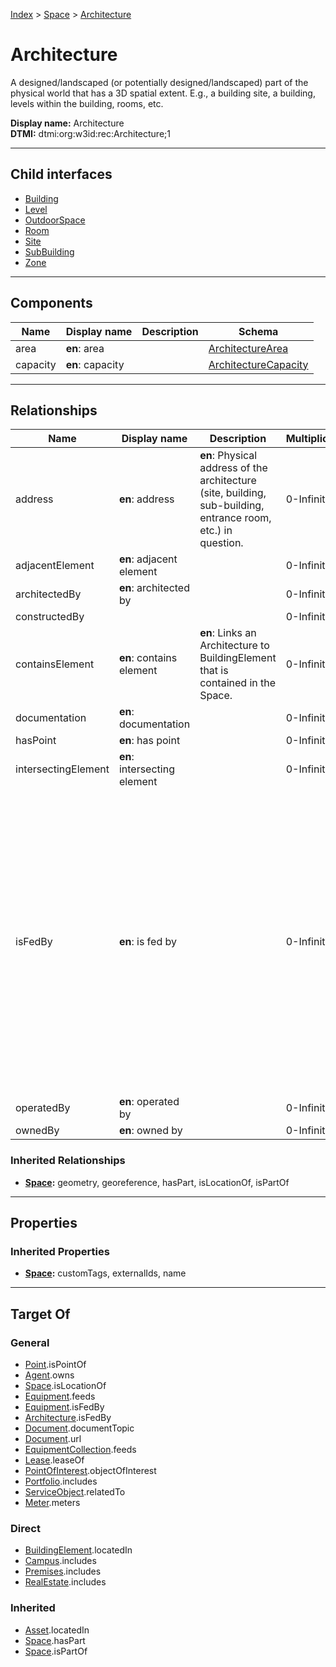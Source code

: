 [Index](../../index.md) > [Space](../Space.md) > [Architecture](#)
# Architecture

A designed/landscaped (or potentially designed/landscaped) part of the physical world that has a 3D spatial extent. E.g., a building site, a building, levels within the building, rooms, etc.


**Display name:** Architecture<br />
**DTMI:** dtmi:org:w3id:rec:Architecture;1

---

## Child interfaces
* [Building](Building/Building.md)
* [Level](Level/Level.md)
* [OutdoorSpace](OutdoorSpace.md)
* [Room](Room/Room.md)
* [Site](Site.md)
* [SubBuilding](SubBuilding.md)
* [Zone](Zone/Zone.md)

---

## Components

|Name|Display name|Description|Schema|
|-|-|-|-|
|area|**en**: area||[ArchitectureArea](../../Information/ArchitectureArea.md)|
|capacity|**en**: capacity||[ArchitectureCapacity](../../Information/ArchitectureCapacity.md)|

---

## Relationships

|Name|Display name|Description|Multiplicity|Target|Properties|Writable|
|-|-|-|-|-|-|-|
|address|**en**: address|**en**: Physical address of the architecture (site, building, sub-building, entrance room, etc.) in question.|0-Infinity|[PostalAddress](../../Information/PostalAddress.md)||True|
|adjacentElement|**en**: adjacent element||0-Infinity|[BuildingElement](../../BuildingElement/BuildingElement.md)||True|
|architectedBy|**en**: architected by||0-Infinity|[Agent](../../Agent/Agent.md)||True|
|constructedBy|||0-Infinity|[Agent](../../Agent/Agent.md)||True|
|containsElement|**en**: contains element|**en**: Links an Architecture to BuildingElement that is contained in the Space.|0-Infinity|[BuildingElement](../../BuildingElement/BuildingElement.md)||True|
|documentation|**en**: documentation||0-Infinity|[Document](../../Information/Document/Document.md)||True|
|hasPoint|**en**: has point||0-Infinity|[Point](../../Point/Point.md)||True|
|intersectingElement|**en**: intersecting element||0-Infinity|[BuildingElement](../../BuildingElement/BuildingElement.md)||True|
|isFedBy|**en**: is fed by||0-Infinity||substance (enum (ACElec, Air, BlowdownWater, ChilledWater, ColdDomesticWater, Condensate, CondenserWater, DCElec, Diesel, DriveElec, Ethernet, ExhaustAir, Freight, FuelOil, Gasoline, GreaseExhaustAir, HotDomesticWater, HotWater, IrrigationWater, Light, MakeupWater, NaturalGas, NonPotableDomesticWater, OutsideAir, People, Propane, RecircHotDomesticWater, Refrig, ReturnAir, SprinklerWater, Steam, StormDrainage, SupplyAir, TransferAir, WasteVentDrainage, Water))|True|
|operatedBy|**en**: operated by||0-Infinity|[Agent](../../Agent/Agent.md)||True|
|ownedBy|**en**: owned by||0-Infinity|[Agent](../../Agent/Agent.md)||True|
### Inherited Relationships
* **[Space](../Space.md):** geometry, georeference, hasPart, isLocationOf, isPartOf

---

## Properties

### Inherited Properties
* **[Space](../Space.md):** customTags, externalIds, name

---

## Target Of
### General
* [Point](../../Point/Point.md).isPointOf
* [Agent](../../Agent/Agent.md).owns
* [Space](../Space.md).isLocationOf
* [Equipment](../../Asset/Equipment/Equipment.md).feeds
* [Equipment](../../Asset/Equipment/Equipment.md).isFedBy
* [Architecture](#).isFedBy
* [Document](../../Information/Document/Document.md).documentTopic
* [Document](../../Information/Document/Document.md).url
* [EquipmentCollection](../../Collection/Equipment-.md).feeds
* [Lease](../../Event/Lease.md).leaseOf
* [PointOfInterest](../../Information/PointOfInterest.md).objectOfInterest
* [Portfolio](../../Collection/Portfolio.md).includes
* [ServiceObject](../../Information/ServiceObject/ServiceObject.md).relatedTo
* [Meter](../../Asset/Equipment/Meter/Meter.md).meters
### Direct
* [BuildingElement](../../BuildingElement/BuildingElement.md).locatedIn
* [Campus](../../Collection/Campus.md).includes
* [Premises](../../Collection/Premises.md).includes
* [RealEstate](../../Collection/RealEstate.md).includes
### Inherited
* [Asset](../../Asset/Asset.md).locatedIn
* [Space](../Space.md).hasPart
* [Space](../Space.md).isPartOf
